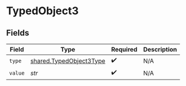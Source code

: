 # TypedObject3


## Fields

| Field                                                              | Type                                                               | Required                                                           | Description                                                        |
| ------------------------------------------------------------------ | ------------------------------------------------------------------ | ------------------------------------------------------------------ | ------------------------------------------------------------------ |
| `type`                                                             | [shared.TypedObject3Type](../../models/shared/typedobject3type.md) | :heavy_check_mark:                                                 | N/A                                                                |
| `value`                                                            | *str*                                                              | :heavy_check_mark:                                                 | N/A                                                                |
